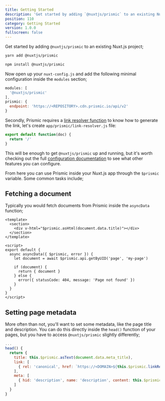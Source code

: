 ```yaml
---
title: Getting Started
description: 'Get started by adding `@nuxtjs/prismic` to an existing Nuxt.js project.'
position: 110
category: Getting Started
version: 1.0.0
fullscreen: false
---
```


Get started by adding `@nuxtjs/prismic` to an existing Nuxt.js project;

<code-group>
  <code-block label="Yarn" active>

```bash
yarn add @nuxtjs/prismic
```

  </code-block>
  <code-block label="NPM">

```bash
npm install @nuxtjs/prismic
```

  </code-block>
</code-group>

Now open up your `nuxt-config.js` and add the following minimal configuration inside the `modules` section;

```javascript
modules: [
  '@nuxtjs/prismic'
],
prismic: {
  endpoint: 'https://<REPOSITORY>.cdn.prismic.io/api/v2'
}
```

Secondly, Prismic requires a [link resolver function](https://prismic.io/docs/javascript/beyond-the-api/link-resolving) to know how to generate the link, let's create `app/prismic/link-resolver.js` file:

```js
export default function(doc) {
  return '/'
}
```

This will be enough to get `@nuxtjs/prismic` up and running, but it's worth checking out the full [configuration documentation](configuration.md) to see what other features you can configure.

From here you can use Prismic inside your Nuxt.js app through the `$prismic` variable. Some common tasks include;

## Fetching a document

Typically you would fetch documents from Prismic inside the `asyncData` function;

```vue
<template>
  <section>
    <div v-html="$prismic.asHtml(document.data.title)"></div>
  </section>
</template>

<script>
export default {
  async asyncData({ $prismic, error }) {
    let document = await $prismic.api.getByUID('page', 'my-page')

    if (document) {
      return { document }
    } else {
      error({ statusCode: 404, message: 'Page not found' })
    }
  }
}
</script>
```

## Setting page metadata

More often than not, you'll want to set some metadata, like the page title and description. You can do this directly inside the `head()` function of your pages, but you have to access `@nuxtjs/prismic` slightly differently;

```javascript
...
head() {
  return {
    title: this.$prismic.asText(document.data.meta_title),
    link: [
      { rel: 'canonical', href: `https://<DOMAIN>${this.$prismic.linkResolver(this.document)}` }
    ],
    meta: [
      { hid: 'description', name: 'description', content: this.$prismic.asText(this.document.data.meta_description) }
    ]
  }
}
```
